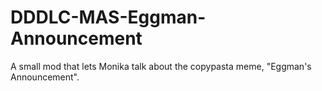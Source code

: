 # DDDLC-MAS-Eggman-Announcement
A small mod that lets Monika talk about the copypasta meme, "Eggman's Announcement".
